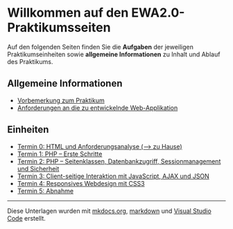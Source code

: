 #  Willkommen auf den EWA2.0-Praktikumsseiten

<!-- Stand: 2019-02-12 -->

Auf den folgenden Seiten finden Sie die **Aufgaben** der jeweiligen Praktikumseinheiten sowie **allgemeine Informationen** zu Inhalt und Ablauf des Praktikums.

## Allgemeine Informationen

* [Vorbemerkung zum Praktikum](vorbemerkung.md)
* [Anforderungen an die zu entwickelnde Web-Applikation](anforderungen.md)

## Einheiten

* [Termin 0: HTML und Anforderungsanalyse (--> zu Hause)](termin0.md)
* [Termin 1: PHP – Erste Schritte](termin1.md)
* [Termin 2: PHP – Seitenklassen, Datenbankzugriff, Sessionmanagement und Sicherheit](termin2.md)
* [Termin 3: Client-seitige Interaktion mit JavaScript, AJAX und JSON](termin3.md)
* [Termin 4: Responsives Webdesign mit CSS3](termin4.md)
* [Termin 5: Abnahme](termin5.md)


----
Diese Unterlagen wurden mit [mkdocs.org](http://mkdocs.org), [markdown](https://en.wikipedia.org/wiki/Markdown) und [Visual Studio Code](https://code.visualstudio.com/) erstellt.
